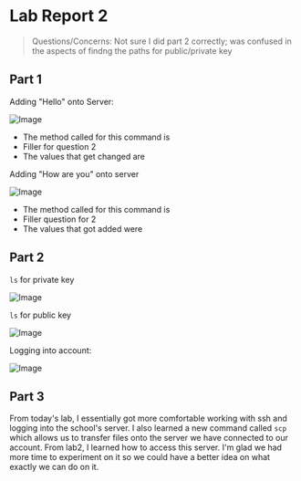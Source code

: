 # Lab Report 2 
> Questions/Concerns: Not sure I did part 2 correctly; was confused in the aspects of findng the paths for public/private key


## Part 1
Adding "Hello" onto Server:

![Image]()

* The method called for this command is
* Filler for question 2
* The values that get changed are 


Adding "How are you" onto server 

![Image]()

* The method called for this command is
* Filler question for 2
* The values that got added were 
## Part 2
```ls``` for private key

![Image]() 

```ls``` for public key 

![Image]()

Logging into account: 

![Image](login.jpeg)

## Part 3
From today's lab, I essentially got more comfortable working with ssh and logging into the school's server. I also learned a new command called ```scp``` which allows us to transfer files onto the server we have connected to our account. From lab2, I learned how to access this server. I'm glad we had more time to experiment on it so we could have a better idea on what exactly we can do on it. 
